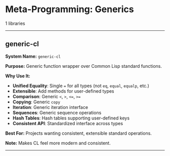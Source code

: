 # Meta-Programming: Generics

1 libraries

---

## generic-cl

**System Name:** `generic-cl`

**Purpose:** Generic function wrapper over Common Lisp standard functions.

**Why Use It:**
- **Unified Equality**: Single `=` for all types (not `eq`, `equal`, `equalp`, etc.)
- **Extensible**: Add methods for user-defined types
- **Comparison**: Generic `<`, `>`, `<=`, `>=`
- **Copying**: Generic `copy`
- **Iteration**: Generic iteration interface
- **Sequences**: Generic sequence operations
- **Hash Tables**: Hash tables supporting user-defined keys
- **Consistent API**: Standardized interface across types

**Best For:** Projects wanting consistent, extensible standard operations.

**Note:** Makes CL feel more modern and consistent.

---


